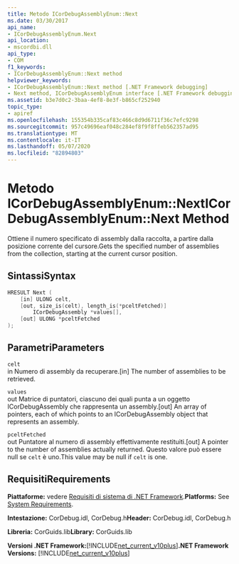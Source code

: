 ```yaml
---
title: Metodo ICorDebugAssemblyEnum::Next
ms.date: 03/30/2017
api_name:
- ICorDebugAssemblyEnum.Next
api_location:
- mscordbi.dll
api_type:
- COM
f1_keywords:
- ICorDebugAssemblyEnum::Next method
helpviewer_keywords:
- ICorDebugAssemblyEnum::Next method [.NET Framework debugging]
- Next method, ICorDebugAssemblyEnum interface [.NET Framework debugging]
ms.assetid: b3e7d0c2-3baa-4ef8-8e3f-b865cf252940
topic_type:
- apiref
ms.openlocfilehash: 155354b335caf83c466c8d9d6711f36c7efc9298
ms.sourcegitcommit: 957c49696eaf048c284ef8f9f8ffeb562357ad95
ms.translationtype: MT
ms.contentlocale: it-IT
ms.lasthandoff: 05/07/2020
ms.locfileid: "82894803"
---
```

# <a name="icordebugassemblyenumnext-method"></a><span data-ttu-id="d2035-102">Metodo ICorDebugAssemblyEnum::Next</span><span class="sxs-lookup"><span data-stu-id="d2035-102">ICorDebugAssemblyEnum::Next Method</span></span>
<span data-ttu-id="d2035-103">Ottiene il numero specificato di assembly dalla raccolta, a partire dalla posizione corrente del cursore.</span><span class="sxs-lookup"><span data-stu-id="d2035-103">Gets the specified number of assemblies from the collection, starting at the current cursor position.</span></span>  
  
## <a name="syntax"></a><span data-ttu-id="d2035-104">Sintassi</span><span class="sxs-lookup"><span data-stu-id="d2035-104">Syntax</span></span>  
  
```cpp  
HRESULT Next (  
    [in] ULONG celt,  
    [out, size_is(celt), length_is(*pceltFetched)]  
        ICorDebugAssembly *values[],  
    [out] ULONG *pceltFetched  
);  
```  
  
## <a name="parameters"></a><span data-ttu-id="d2035-105">Parametri</span><span class="sxs-lookup"><span data-stu-id="d2035-105">Parameters</span></span>  
 `celt`  
 <span data-ttu-id="d2035-106">in Numero di assembly da recuperare.</span><span class="sxs-lookup"><span data-stu-id="d2035-106">[in] The number of assemblies to be retrieved.</span></span>  
  
 `values`  
 <span data-ttu-id="d2035-107">out Matrice di puntatori, ciascuno dei quali punta a un oggetto ICorDebugAssembly che rappresenta un assembly.</span><span class="sxs-lookup"><span data-stu-id="d2035-107">[out] An array of pointers, each of which points to an ICorDebugAssembly object that represents an assembly.</span></span>  
  
 `pceltFetched`  
 <span data-ttu-id="d2035-108">out Puntatore al numero di assembly effettivamente restituiti.</span><span class="sxs-lookup"><span data-stu-id="d2035-108">[out] A pointer to the number of assemblies actually returned.</span></span> <span data-ttu-id="d2035-109">Questo valore può essere null se `celt` è uno.</span><span class="sxs-lookup"><span data-stu-id="d2035-109">This value may be null if `celt` is one.</span></span>  
  
## <a name="requirements"></a><span data-ttu-id="d2035-110">Requisiti</span><span class="sxs-lookup"><span data-stu-id="d2035-110">Requirements</span></span>  
 <span data-ttu-id="d2035-111">**Piattaforme:** vedere [Requisiti di sistema di .NET Framework](../../get-started/system-requirements.md).</span><span class="sxs-lookup"><span data-stu-id="d2035-111">**Platforms:** See [System Requirements](../../get-started/system-requirements.md).</span></span>  
  
 <span data-ttu-id="d2035-112">**Intestazione:** CorDebug.idl, CorDebug.h</span><span class="sxs-lookup"><span data-stu-id="d2035-112">**Header:** CorDebug.idl, CorDebug.h</span></span>  
  
 <span data-ttu-id="d2035-113">**Libreria:** CorGuids.lib</span><span class="sxs-lookup"><span data-stu-id="d2035-113">**Library:** CorGuids.lib</span></span>  
  
 <span data-ttu-id="d2035-114">**Versioni .NET Framework:**[!INCLUDE[net_current_v10plus](../../../../includes/net-current-v10plus-md.md)]</span><span class="sxs-lookup"><span data-stu-id="d2035-114">**.NET Framework Versions:** [!INCLUDE[net_current_v10plus](../../../../includes/net-current-v10plus-md.md)]</span></span>
